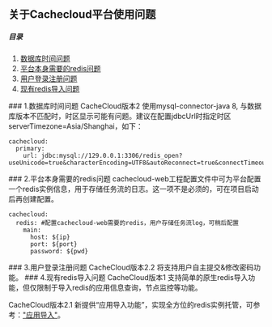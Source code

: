 ## 关于Cachecloud平台使用问题

##### 目录

1. [数据库时间问题](#Q1)
2. [平台本身需要的redis问题](#Q2)
3. [用户登录注册问题](#Q3)
4. [现有redis导入问题](#Q4)

<a name="Q1"/>
### 1.数据库时间问题
CacheCloud版本2 使用mysql-connector-java 8, 与数据库版本不匹配时，时区显示可能有问题。建议在配置jdbcUrl时指定时区serverTimezone=Asia/Shanghai，如下：

    cachecloud:
	  primary:
	    url: jdbc:mysql://129.0.0.1:3306/redis_open?useUnicode=true&characterEncoding=UTF8&autoReconnect=true&connectTimeout=3000&socketTimeout=10000&serverTimezone=Asia/Shanghai

<a name="Q2"/>
### 2.平台本身需要的redis问题
cachecloud-web工程配置文件中可为平台配置一个redis实例信息，用于存储任务流的日志。这一项不是必须的，可在项目启动后再创建配置。

	cachecloud:
	  redis: #配置cachecloud-web需要的redis，用户存储任务流log，可稍后配置
	    main:
	      host: ${ip}
	      port: ${port}
	      password: ${pwd}

<a name="Q3"/>
### 3.用户登录注册问题
CacheCloud版本2.2 将支持用户自主提交&修改密码功能。

<a name="Q4"/>
### 4.现有redis导入问题
CacheCloud版本1 支持简单的原生redis导入功能，但仅限制于导入redis的应用信息查询，节点监控等功能。

CacheCloud版本2.1 新提供“应用导入功能”，实现全方位的redis实例托管，可参考：["应用导入"](../../wiki/function/operation-import)。
